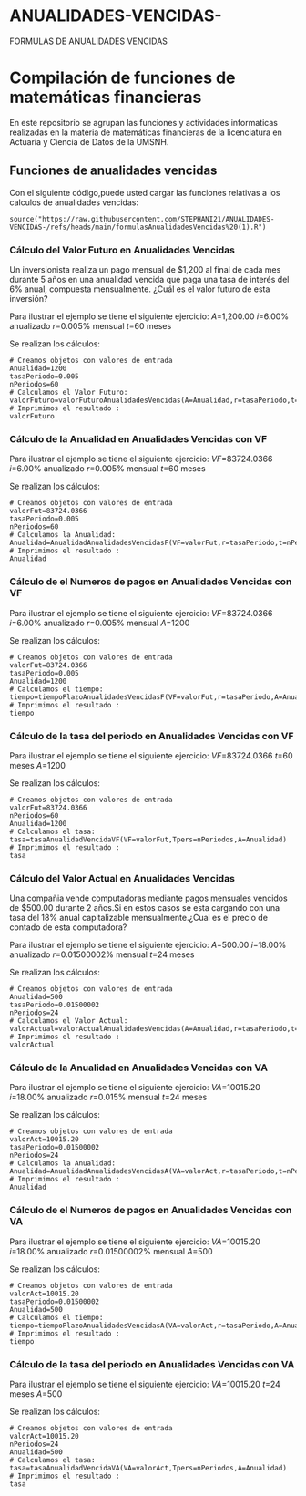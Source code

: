 # ANUALIDADES-VENCIDAS-
FORMULAS DE ANUALIDADES VENCIDAS 
# Compilación de funciones de matemáticas financieras 

En este repositorio se agrupan las funciones y actividades informaticas realizadas en la materia de matemáticas financieras  de la licenciatura en Actuaria y Ciencia de Datos de la UMSNH.

## Funciones de anualidades vencidas 

Con el siguiente código,puede usted cargar las funciones relativas a los calculos de anualidades vencidas:

```{r}
source("https://raw.githubusercontent.com/STEPHANI21/ANUALIDADES-VENCIDAS-/refs/heads/main/formulasAnualidadesVencidas%20(1).R")
```


### Cálculo del Valor Futuro en Anualidades Vencidas 

Un inversionista realiza un pago mensual de $1,200 al final de cada mes durante 5 años en una anualidad vencida que paga una tasa de interés del 6% anual, compuesta mensualmente. ¿Cuál es el valor futuro de esta inversión?

Para ilustrar el ejemplo se tiene el siguiente ejercicio:
$A$=1,200.00
$i$=6.00% anualizado
$r$=0.005% mensual
$t$=60 meses

Se realizan los cálculos:
```{r}
# Creamos objetos con valores de entrada
Anualidad=1200
tasaPeriodo=0.005
nPeriodos=60
# Calculamos el Valor Futuro:
valorFuturo=valorFuturoAnualidadesVencidas(A=Anualidad,r=tasaPeriodo,t=nPeriodos)
# Imprimimos el resultado :
valorFuturo
```

### Cálculo de la Anualidad en Anualidades Vencidas con VF

Para ilustrar el ejemplo se tiene el siguiente ejercicio:
$VF$=83724.0366
$i$=6.00% anualizado
$r$=0.005% mensual
$t$=60 meses

Se realizan los cálculos:
```{r}
# Creamos objetos con valores de entrada
valorFut=83724.0366
tasaPeriodo=0.005
nPeriodos=60
# Calculamos la Anualidad:
Anualidad=AnualidadAnualidadesVencidasF(VF=valorFut,r=tasaPeriodo,t=nPeriodos)
# Imprimimos el resultado :
Anualidad
```
### Cálculo de el Numeros de pagos en Anualidades Vencidas con VF

Para ilustrar el ejemplo se tiene el siguiente ejercicio:
$VF$=83724.0366
$i$=6.00% anualizado
$r$=0.005% mensual
$A$=1200

Se realizan los cálculos:
```{r}
# Creamos objetos con valores de entrada
valorFut=83724.0366
tasaPeriodo=0.005
Anualidad=1200
# Calculamos el tiempo:
tiempo=tiempoPlazoAnualidadesVencidasF(VF=valorFut,r=tasaPeriodo,A=Anualidad)
# Imprimimos el resultado :
tiempo
```
### Cálculo de la tasa del periodo en Anualidades Vencidas con VF

Para ilustrar el ejemplo se tiene el siguiente ejercicio:
$VF$=83724.0366
$t$=60 meses
$A$=1200

Se realizan los cálculos:
```{r}
# Creamos objetos con valores de entrada
valorFut=83724.0366
nPeriodos=60
Anualidad=1200
# Calculamos el tasa:
tasa=tasaAnualidadVencidaVF(VF=valorFut,Tpers=nPeriodos,A=Anualidad)
# Imprimimos el resultado :
tasa
```
### Cálculo del Valor Actual en Anualidades Vencidas

Una compañia vende computadoras mediante pagos mensuales vencidos de $500.00 durante 2 años.Si en estos casos se esta cargando con una tasa del 18% anual capitalizable mensualmente.¿Cual es el precio de contado de esta computadora?

Para ilustrar el ejemplo se tiene el siguiente ejercicio:
$A$=500.00
$i$=18.00% anualizado
$r$=0.01500002% mensual
$t$=24 meses

Se realizan los cálculos:
```{r}
# Creamos objetos con valores de entrada
Anualidad=500
tasaPeriodo=0.01500002
nPeriodos=24
# Calculamos el Valor Actual:
valorActual=valorActualAnualidadesVencidas(A=Anualidad,r=tasaPeriodo,t=nPeriodos)
# Imprimimos el resultado :
valorActual
```
### Cálculo de la Anualidad en Anualidades Vencidas con VA

Para ilustrar el ejemplo se tiene el siguiente ejercicio:
$VA$=10015.20
$i$=18.00% anualizado
$r$=0.015% mensual
$t$=24 meses

Se realizan los cálculos:
```{r}
# Creamos objetos con valores de entrada
valorAct=10015.20
tasaPeriodo=0.01500002
nPeriodos=24
# Calculamos la Anualidad:
Anualidad=AnualidadAnualidadesVencidasA(VA=valorAct,r=tasaPeriodo,t=nPeriodos)
# Imprimimos el resultado :
Anualidad
```
### Cálculo de el Numeros de pagos en Anualidades Vencidas con VA

Para ilustrar el ejemplo se tiene el siguiente ejercicio:
$VA$=10015.20
$i$=18.00% anualizado
$r$=0.01500002% mensual
$A$=500

Se realizan los cálculos:
```{r}
# Creamos objetos con valores de entrada
valorAct=10015.20
tasaPeriodo=0.01500002
Anualidad=500
# Calculamos el tiempo:
tiempo=tiempoPlazoAnualidadesVencidasA(VA=valorAct,r=tasaPeriodo,A=Anualidad)
# Imprimimos el resultado :
tiempo
```
### Cálculo de la tasa del periodo en Anualidades Vencidas con VA

Para ilustrar el ejemplo se tiene el siguiente ejercicio:
$VA$=10015.20
$t$=24 meses
$A$=500

Se realizan los cálculos:
```{r}
# Creamos objetos con valores de entrada
valorAct=10015.20
nPeriodos=24
Anualidad=500
# Calculamos el tasa:
tasa=tasaAnualidadVencidaVA(VA=valorAct,Tpers=nPeriodos,A=Anualidad)
# Imprimimos el resultado :
tasa
```
